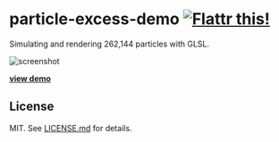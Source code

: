 # particle-excess-demo [![Flattr this!](https://api.flattr.com/button/flattr-badge-large.png)](https://flattr.com/submit/auto?user_id=hughskennedy&url=http://github.com/hughsk/particle-excess-demo&title=particle-excess-demo&description=hughsk/particle-excess-demo%20on%20GitHub&language=en_GB&tags=flattr,github,javascript&category=software) #

Simulating and rendering 262,144 particles with GLSL.

![screenshot](http://i.imgur.com/yuUucK9.jpg)

**[view demo](http://hughsk.github.io/particle-excess-demo)**

## License ##

MIT. See [LICENSE.md](http://github.com/hughsk/particle-excess-demo/blob/master/LICENSE.md) for details.
